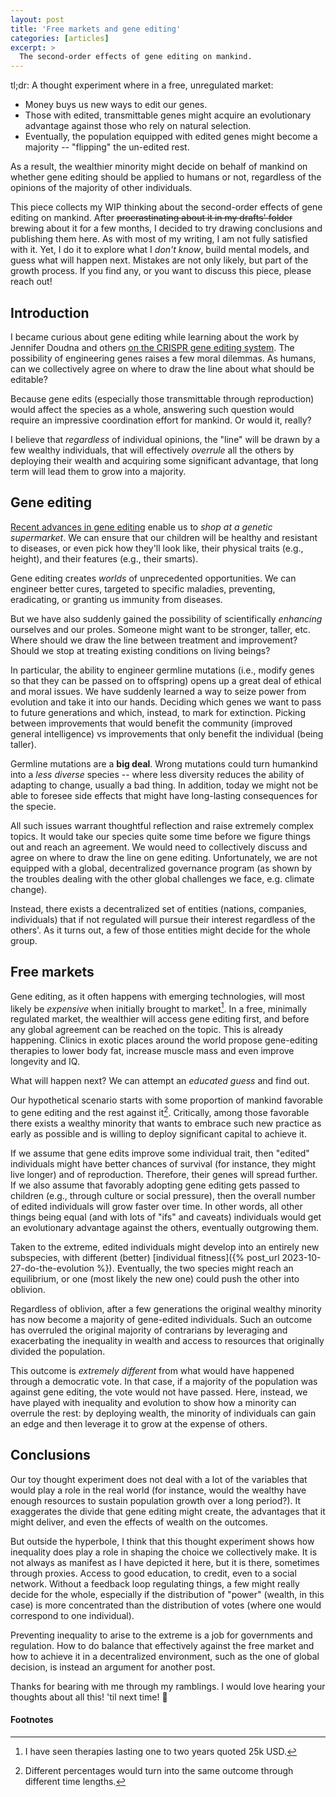 ```yaml
---
layout: post
title: 'Free markets and gene editing'
categories: [articles]
excerpt: >
  The second-order effects of gene editing on mankind.
---
```


<div class="hint" markdown="1">
tl;dr: A thought experiment where in a free, unregulated market:

- Money buys us new ways to edit our genes.
- Those with edited, transmittable genes might acquire an evolutionary advantage
  against those who rely on natural selection.
- Eventually, the population equipped with edited genes might become a majority
-- "flipping" the un-edited rest.

As a result, the wealthier minority might decide on behalf of mankind on whether
gene editing should be applied to humans or not, regardless of the opinions of
the majority of other individuals.
</div>

This piece collects my WIP thinking about the second-order effects of gene
editing on mankind. After ~~procrastinating about it in my drafts' folder~~
brewing about it for a few months, I decided to try drawing conclusions and
publishing them here. As with most of my writing, I am not fully satisfied with
it. Yet, I do it to explore what I _don't know_, build mental models, and guess
what will happen next. Mistakes are not only likely, but part of the growth
process. If you find any, or you want to discuss this piece, please reach out!

## Introduction

I became curious about gene editing while learning about the work by Jennifer
Doudna and others [on the CRISPR gene editing
system](https://en.wikipedia.org/wiki/The_Code_Breaker). The possibility of
engineering genes raises a few moral dilemmas. As humans, can we collectively
agree on where to draw the line about what should be editable?

Because gene edits (especially those transmittable through reproduction) would
affect the species as a whole, answering such question would require an
impressive coordination effort for mankind. Or would it, really?

I believe that _regardless_ of individual opinions, the "line" will be drawn by
a few wealthy individuals, that will effectively _overrule_ all the others by
deploying their wealth and acquiring some significant advantage, that long term
will lead them to grow into a majority.

## Gene editing

[Recent advances in gene editing](https://en.wikipedia.org/wiki/CRISPR) enable
us to _shop at a genetic supermarket_. We can ensure that our children will be
healthy and resistant to diseases, or even pick how they'll look like, their
physical traits (e.g., height), and their features (e.g., their smarts).

Gene editing creates _worlds_ of unprecedented opportunities. We can engineer
better cures, targeted to specific maladies, preventing, eradicating, or
granting us immunity from diseases.

But we have also suddenly gained the possibility of scientifically _enhancing_
ourselves and our proles. Someone might want to be stronger, taller, etc. Where
should we draw the line between treatment and improvement? Should we stop at
treating existing conditions on living beings?

In particular, the ability to engineer germline mutations (i.e., modify genes so
that they can be passed on to offspring) opens up a great deal of ethical and
moral issues. We have suddenly learned a way to seize power from evolution and
take it into our hands. Deciding which genes we want to pass to future
generations and which, instead, to mark for extinction. Picking between
improvements that would benefit the community (improved general intelligence) vs
improvements that only benefit the individual (being taller).

Germline mutations are a __big deal__. Wrong mutations could turn humankind into
a _less diverse_ species -- where less diversity reduces the ability of adapting
to change, usually a bad thing. In addition, today we might not be able to
foresee side effects that might have long-lasting consequences for the specie.

All such issues warrant thoughtful reflection and raise extremely complex
topics. It would take our species quite some time before we figure things out
and reach an agreement. We would need to collectively discuss and agree on where
to draw the line on gene editing. Unfortunately, we are not equipped with a
global, decentralized governance program (as shown by the troubles dealing with
the other global challenges we face, e.g. climate change).

Instead, there exists a decentralized set of entities (nations, companies,
individuals) that if not regulated will pursue their interest regardless of the
others'. As it turns out, a few of those entities might decide for the whole
group.

## Free markets

Gene editing, as it often happens with emerging technologies, will most likely
be _expensive_ when initially brought to market[^price]. In a free, minimally
regulated market, the wealthier will access gene editing first, and before any
global agreement can be reached on the topic. This is already happening. Clinics
in exotic places around the world propose gene-editing therapies to lower body
fat, increase muscle mass and even improve longevity and IQ.

What will happen next? We can attempt an _educated guess_ and find out.

Our hypothetical scenario starts with some proportion of mankind favorable to
gene editing and the rest against it[^percentages]. Critically, among
those favorable there exists a wealthy minority that wants to embrace such new
practice as early as possible and is willing to deploy significant capital to
achieve it.

If we assume that gene edits improve some individual trait, then "edited"
individuals might have better chances of survival (for instance, they might live
longer) and of reproduction. Therefore, their genes will spread further. If we
also assume that favorably adopting gene editing gets passed to children (e.g.,
through culture or social pressure), then the overall number of edited
individuals will grow faster over time. In other words, all other things being
equal (and with lots of "ifs" and caveats) individuals would get an evolutionary
advantage against the others, eventually outgrowing them.

Taken to the extreme, edited individuals might develop into an entirely new
subspecies, with different (better) [individual fitness]({% post_url
2023-10-27-do-the-evolution %}). Eventually, the two species might reach an
equilibrium, or one (most likely the new one) could push the other into
oblivion.

Regardless of oblivion, after a few generations the original wealthy minority
has now become a majority of gene-edited individuals. Such an outcome has
overruled the original majority of contrarians by leveraging and exacerbating
the inequality in wealth and access to resources that originally divided the
population.

This outcome is _extremely different_ from what would have happened through a
democratic vote. In that case, if a majority of the population was against gene
editing, the vote would not have passed. Here, instead, we have played with
inequality and evolution to show how a minority can overrule the rest: by
deploying wealth, the minority of individuals can gain an edge and then leverage
it to grow at the expense of others.

## Conclusions

Our toy thought experiment does not deal with a lot of the variables that would
play a role in the real world (for instance, would the wealthy have enough
resources to sustain population growth over a long period?). It exaggerates the
divide that gene editing might create, the advantages that it might deliver, and
even the effects of wealth on the outcomes.

But outside the hyperbole, I think that this thought experiment shows how
inequality does play a role in shaping the choice we collectively make. It is
not always as manifest as I have depicted it here, but it is there, sometimes
through proxies. Access to good education, to credit, even to a social network.
Without a feedback loop regulating things, a few might really decide for the
whole, especially if the distribution of "power" (wealth, in this case) is more
concentrated than the distribution of votes (where one would correspond to one
individual).

Preventing inequality to arise to the extreme is a job for governments and
regulation. How to do balance that effectively against the free market and how
to achieve it in a decentralized environment, such as the one of global
decision, is instead an argument for another post.

Thanks for bearing with me through my ramblings. I would love hearing your
thoughts about all this! 'til next time! 👋

#### Footnotes

[^price]:
    I have seen therapies lasting one to two years quoted 25k USD.

[^percentages]:
    Different percentages would turn into the same outcome through different
    time lengths.
